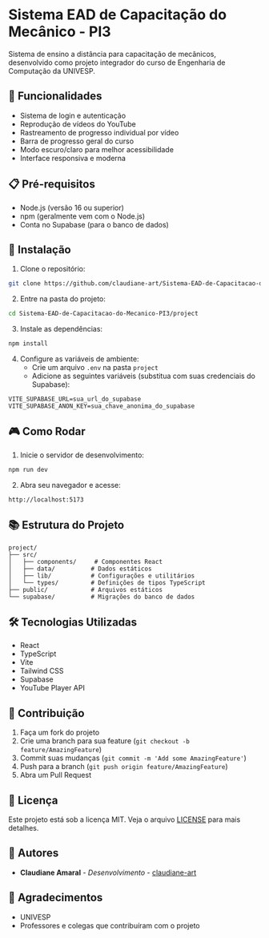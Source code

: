 # Sistema EAD de Capacitação do Mecânico - PI3

Sistema de ensino a distância para capacitação de mecânicos, desenvolvido como projeto integrador do curso de Engenharia de Computação da UNIVESP.

## 🚀 Funcionalidades

- Sistema de login e autenticação
- Reprodução de vídeos do YouTube
- Rastreamento de progresso individual por vídeo
- Barra de progresso geral do curso
- Modo escuro/claro para melhor acessibilidade
- Interface responsiva e moderna

## 📋 Pré-requisitos

- Node.js (versão 16 ou superior)
- npm (geralmente vem com o Node.js)
- Conta no Supabase (para o banco de dados)

## 🔧 Instalação

1. Clone o repositório:
```bash
git clone https://github.com/claudiane-art/Sistema-EAD-de-Capacitacao-do-Mecanico-PI3.git
```

2. Entre na pasta do projeto:
```bash
cd Sistema-EAD-de-Capacitacao-do-Mecanico-PI3/project
```

3. Instale as dependências:
```bash
npm install
```

4. Configure as variáveis de ambiente:
   - Crie um arquivo `.env` na pasta `project`
   - Adicione as seguintes variáveis (substitua com suas credenciais do Supabase):
```env
VITE_SUPABASE_URL=sua_url_do_supabase
VITE_SUPABASE_ANON_KEY=sua_chave_anonima_do_supabase
```

## 🎮 Como Rodar

1. Inicie o servidor de desenvolvimento:
```bash
npm run dev
```

2. Abra seu navegador e acesse:
```
http://localhost:5173
```

## 📚 Estrutura do Projeto

```
project/
├── src/
│   ├── components/     # Componentes React
│   ├── data/          # Dados estáticos
│   ├── lib/           # Configurações e utilitários
│   └── types/         # Definições de tipos TypeScript
├── public/            # Arquivos estáticos
└── supabase/          # Migrações do banco de dados
```

## 🛠️ Tecnologias Utilizadas

- React
- TypeScript
- Vite
- Tailwind CSS
- Supabase
- YouTube Player API

## 👥 Contribuição

1. Faça um fork do projeto
2. Crie uma branch para sua feature (`git checkout -b feature/AmazingFeature`)
3. Commit suas mudanças (`git commit -m 'Add some AmazingFeature'`)
4. Push para a branch (`git push origin feature/AmazingFeature`)
5. Abra um Pull Request

## 📝 Licença

Este projeto está sob a licença MIT. Veja o arquivo [LICENSE](LICENSE) para mais detalhes.

## 👤 Autores

- **Claudiane Amaral** - *Desenvolvimento* - [claudiane-art](https://github.com/claudiane-art)

## 🙏 Agradecimentos

- UNIVESP
- Professores e colegas que contribuíram com o projeto 
